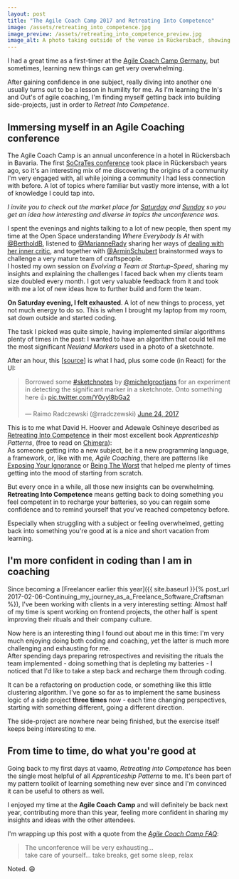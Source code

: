 ```yaml
---
layout: post
title: "The Agile Coach Camp 2017 and Retreating Into Competence"
image: /assets/retreating_into_competence.jpg
image_preview: /assets/retreating_into_competence_preview.jpg
image_alt: A photo taking outside of the venue in Rückersbach, showing parts of a terrace, some green and trees and a path through that.
---
```

I had a great time as a first-timer at the [Agile Coach Camp Germany](http://agilecoachcamp.de/), but sometimes, learning new things can get very overwhelming.

After gaining confidence in one subject, really diving into another one usually turns out to be a lesson in humility for me. As I'm learning the In's and Out's of agile coaching, I'm finding myself getting back into building side-projects, just in order to _Retreat Into Competence_.

## Immersing myself in an Agile Coaching conference

The Agile Coach Camp is an annual unconference in a hotel in Rückersbach in Bavaria. The first [SoCraTes conference](https://socrates-conference.de) took place in Rückersbach years ago, so it's an interesting mix of me discovering the origins of a community I'm very engaged with, all while joining a community I had less connection with before. A lot of topics where familiar but vastly more intense, with a lot of knowledge I could tap into.

*I invite you to check out the market place for [Saturday](https://twitter.com/rradczewski/status/878528171406237696) and [Sunday](https://twitter.com/rradczewski/status/878886460971208704) so you get an idea how interesting and diverse in topics the unconference was.*

I spent the evenings and nights talking to a lot of new people, then spent my time at the Open Space understanding *Where Everybody Is At* with [@BertholdB](https://twitter.com/bertholdb), listened to [@MarianneRady](https://twitter.com/MarianneRady) sharing her ways of [dealing with her inner critic](https://twitter.com/rradczewski/status/878611376033419264), and together with [@ArminSchubert](https://twitter.com/ArminSchubert) brainstormed ways to challenge a very mature team of craftspeople.  
I hosted my own session on *Evolving a Team at Startup-Speed*, sharing my insights and explaining the challenges I faced back when my clients team size doubled every month. I got very valuable feedback from it and took with me a lot of new ideas how to further build and form the team.

**On Saturday evening, I felt exhausted**. A lot of new things to process, yet not much energy to do so. This is when I brought my laptop from my room, sat down outside and started coding.

The task I picked was quite simple, having implemented similar algorithms plenty of times in the past: I wanted to have an algorithm that could tell me the most significant *Neuland Markers* used in a photo of a sketchnote.

After an hour, this \[[source](https://gist.github.com/rradczewski/a6e2ba725b7fc5f0f3549e30d92c4a2d)\] is what I had, plus some code (in React) for the UI:

<blockquote class="twitter-tweet" data-lang="en"><p lang="en" dir="ltr">Borrowed some <a href="https:<//twitter.com/hashtag/sketchnotes?src=hash">#sketchnotes</a> by <a href="https://twitter.com/michelgrootjans">@michelgrootjans</a> for an experiment in detecting the significant marker in a sketchnote. Onto something here 👍 <a href="https://t.co/Y0vyl8bGa2">pic.twitter.com/Y0vyl8bGa2</a></p>&mdash; Raimo Radczewski (@rradczewski) <a href="https://twitter.com/rradczewski/status/878723681232531457">June 24, 2017</a></blockquote>
<script async src="//platform.twitter.com/widgets.js" charset="utf-8"></script>

This is to me what David H. Hoover and Adewale Oshineye described as [Retreating Into Competence](http://chimera.labs.oreilly.com/books/1234000001813/ch02.html#solution_id8) in their most excellent book *Apprenticeship Patterns*, (free to read on [Chimera](http://chimera.labs.oreilly.com/books/1234000001813/index.html)):  
As someone getting into a new subject, be it a new programming language, a framework, or, like with me, *Agile Coaching*, there are patterns like [Exposing Your Ignorance](http://chimera.labs.oreilly.com/books/1234000001813/ch02.html#expose_your_ignorance) or [Being The Worst](http://chimera.labs.oreilly.com/books/1234000001813/ch04.html#be_the_worst) that helped me plenty of times getting into the mood of starting from scratch.

But every once in a while, all those new insights can be overwhelming. **Retreating Into Competence** means getting back to doing something you feel competent in to recharge your batteries, so you can regain some confidence and to remind yourself that you've reached competency before.  

Especially when struggling with a subject or feeling overwhelmed, getting back into something you're good at is a nice and short vacation from learning.

## I'm more confident in coding than I am in coaching

Since becoming a [Freelancer earlier this year]({{ site.baseurl }}{% post_url 2017-02-06-Continuing_my_journey_as_a_Freelance_Software_Craftsman %}), I've been working with clients in a very interesting setting: Almost half of my time is spent working on frontend projects, the other half is spent improving their rituals and their company culture.

Now here is an interesting thing I found out about me in this time: I'm very much enjoying doing both coding and coaching, yet the latter is much more challenging and exhausting for me.  
After spending days preparing retrospectives and revisiting the rituals the team implemented - doing something that is depleting my batteries - I noticed that I'd like to take a step back and recharge them through coding.

It can be a refactoring on production code, or something like this little clustering algorithm. I've gone so far as to implement the same business logic of a side project **three times** now - each time changing perspectives, starting with something different, going a different direction.  

The side-project are nowhere near being finished, but the exercise itself keeps being interesting to me.

## From time to time, do what you're good at

Going back to my first days at vaamo, *Retreating into Competence* has been the single most helpful of all *Apprenticeship Patterns* to me. It's been part of my pattern toolkit of learning something new ever since and I'm convinced it can be useful to others as well.  

I enjoyed my time at the **Agile Coach Camp** and will definitely be back next year, contributing more than this year, feeling more confident in sharing my insights and ideas with the other attendees.

I'm wrapping up this post with a quote from the *[Agile Coach Camp FAQ](http://agilecoachcamp.de/f-a-q-2017/)*:

> The unconference will be very exhausting…  
> take care of yourself… take breaks, get some sleep, relax

Noted. 😄
